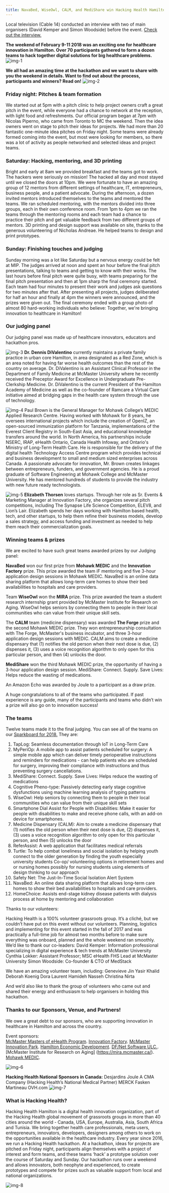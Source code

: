 ```yaml
---
title: NavaBed, WiseOwl, CALM, and MediShare win Hacking Health Hamilton 2018
---
```



Local television (Cable 14) conducted an interview with two of main organisers (David Kemper and Simon Woodside) before the event. [Check out the interview.](https://cable14now.com/video-on-demand/video/?videoId=2702)

**The weekend of February 9-11 2018 was an exciting one for healthcare innovation in Hamilton. Over 70 participants gathered to form a dozen teams to hack together digital solutions for big healthcare problems.**
![img-1](/newsletter/img/hackathon/hackathon2018/hackathonsummary/img-1.png "img-1")

**We all had an amazing time at the hackathon and we want to share with you the weekend in details. Want to find out about the process, participants and winners? Read on!**
![img-2](/newsletter/img/hackathon/hackathon2018/hackathonsummary/img-2.png "img-2")

### Friday night: Pitches & team formation
We started out at 5pm with a pitch clinic to help project owners craft a great pitch in the event, while everyone had a chance to network at the reception, with light food and refreshments. Our official program began at 7pm with Nicolas Piperno, who came from Toronto to MC the weekend. 
Then the idea owners went on stage to pitch their ideas for projects. We had more than 20 fantastic one-minute idea pitches on Friday night. Some teams were already formed coming into the event, but most were looking for members, so there was a lot of activity as people networked and selected ideas and project teams. 


### Saturday: Hacking, mentoring, and 3D printing
Bright and early at 8am we provided breakfast and the teams got to work. The hackers were seriously on mission! The hacked all day and most stayed until we closed the doors at 10pm.
We were fortunate to have an amazing group of 12 mentors from different settings of healthcare, IT, entrepreneurs, business people, and a patient advocate. During the afternoon, a dozen invited mentors introduced themselves to the teams and mentored the teams. We ran scheduled mentoring, with the mentors divided into three groups, each in their own conference room. From 1pm to 4pm we ran the teams through the mentoring rooms and each team had a chance to practice their pitch and get valuable feedback from two different groups of mentors.
3D printing and design support was available on site, thanks to the generous volunteering of Nicholas Andreae. He helped teams to design and print prototypes.

### Sunday: Finishing touches and judging

Sunday morning was a lot like Saturday but a nervous energy could be felt at MIP. The judges arrived at noon and spent an hour before the final pitch presentations, talking to teams and getting to know with their works. The last hours before final pitch were quite busy, with teams preparing for the final pitch presentation and then at 1pm sharp the final ceremony started.
Each team had four minutes to present their work and judges ask questions for two minutes after that. After presenting all projects, judges deliberated for half an hour and finally at 4pm the winners were announced, and the prizes were given out. The final ceremony ended with a group photo of almost 80 hard-working individuals who believe: Together, we're bringing innovation to healthcare in Hamilton!

### Our judging panel
Our judging panel was made up of healthcare innovators, educators and hackathon pros.

![img-3](/newsletter/img/hackathon/hackathon2018/hackathonsummary/img-3.png "img-3")
**Dr. Dennis DiValentino** currently maintains a private family practice in urban core Hamilton, in area designated as a Red Zone, which is an area noted for having far worse health outcomes than the rest of the country on average. Dr. DiValentino is an Assistant Clinical Professor in the Department of Family Medicine at McMaster University where he recently received the Preceptor Award for Excellence in Undergraduate Pre-Clerkship Medicine. Dr. DiValentino is the current President of the Hamilton Academy of Medicine as well as the co-founder of Ramcare a Virtual Care initiative aimed at bridging gaps in the health care system through the use of technology.

![img-4](/newsletter/img/hackathon/hackathon2018/hackathonsummary/img-4.png "img-4")
Paul Brown is the General Manager for Mohawk College’s MEDIC Applied Research Centre. Having worked with Mohawk for 8 years, he oversees international projects which include the creation of OpenIZ, an open-sourced immunization platform for Tanzania, implementations of the Everest Client Registry in South-East Asia, and educational knowledge transfers around the world. In North America, his partnerships include NSERC, IRAP, eHealth Ontario, Canada Health Infoway, and Ontario's Ministry of Long-Term Health Care. He is responsible for the delivery of the digital health Technology Access Centre program which provides technical and business development to small and medium sized enterprises across Canada.
A passionate advocate for innovation, Mr. Brown creates linkages between entrepreneurs, funders, and government agencies. He is a proud graduate of Software Engineering at Mohawk College and McMaster University. He has mentored hundreds of students to provide the industry with new future ready technologists.


![img-5](/newsletter/img/hackathon/hackathon2018/hackathonsummary/img-5.png "img-5")
**Elizabeth Thorsen** loves startups. Through her role as Sr. Events & Marketing Manager at Innovation Factory, she organizes several pitch competitions, including The Synapse Life Science Competition, ELEV8, and Lion’s Lair. Elizabeth spends her days working with Hamilton based health, tech, and other startups, to help them refine their business models, develop a sales strategy, and access funding and investment as needed to help them reach their commercialization goals.


### Winning teams & prizes
We are excited to have such great teams awarded prizes by our Judging panel:

**NavaBed** won our first prize from **Mohawk MEDIC** and the  **Innovation Factory** prize. This prize awarded the team iF mentoring and five 3-hour application design sessions in Mohawk MEDIC. NavaBed is an online data sharing platform that allows long-term care homes to show their bed availabilities to hospitals and care providers.

Team **WiseOwl** won the **MIRA** prize. This prize awarded the team a student research internship grant provided by McMaster Institute for Research on Aging. WiseOwl helps seniors by connecting them to people in their local communities who can value from their unique skill sets.

The **CALM** team (medicine dispensary) was awarded **The Forge** prize and the second Mohawk MEDIC prize. They won entrepreneurship consultation with The Forge, McMaster's business incubator, and three 3-hour application design sessions with MEDIC. CALM aims to create a medicine dispensary that (1) notifies the old person when their next dose is due, (2) dispenses it, (3) uses a voice recognition algorithm to only open for this particular person, and then (4) unlocks the door.

**MediShare** won the third Mohawk MEDIC prize, the opportunity of having a 3-hour application design session. MediShare: Connect. Supply. Save Lives: Helps reduce the wasting of medications.

An Amazon Echo was awarded by Joule to a participant as a draw prize.

A huge congratulations to all of the teams who participated. If past experience is any guide, many of the participants and teams who didn’t win a prize will also go on to innovation success!

### The teams

Twelve teams made it to the final judging. You can see all of the teams on our [Sparkboard for 2018.](https://hhhamilton2018.sparkboard.com/) They are:

1. TapLog: Seamless documentation through IoT in Long-Term Care
2. MyPeriOp: A mobile app to assist patients scheduled for surgery: A simple mobile app which can deliver timely perioperative instructions and reminders for medications - can help patients who are scheduled for surgery, improving their compliance with instructions and thus preventing surgery cancellations. 
3. MediShare: Connect. Supply. Save Lives: Helps reduce the wasting of medications
4. Cognitive Pheno-type: Passively detecting early stage cognitive dysfunctions using machine learning analysis of typing patterns
5. WiseOwl: Help seniors by connecting them to people in their local communities who can value from their unique skill sets
6. Smartphone Dial Assist for People with Disabilities: Make it easier for people with disabilities to make and receive phone calls, with an add-on device for smartphones.
7. Medicine Dispensary (CALM): Aim to create a medicine dispensary that (1) notifies the old person when their next dose is due, (2) dispenses it, (3) uses a voice recognition algorithm to only open for this particular person, and then (5) unlocks the door
8. ReferAssist: A web application that facilitates medical referrals
9. Turtle: To help combat loneliness and social isolation by helping youth connect to the older generation by finding the youth especially university students Co-op/ volunteering options in retirement homes and or nursing homes possibly for nursing students using elements of design thinking to our approach
10. Safety Net: The Just-In-Time Social Isolation Alert System
11. NavaBed: An online data sharing platform that allows long-term care homes to show their bed availabilities to hospitals and care providers. 
12. HomeChoice: Assists end-stage kidney disease patients with dialysis process at home by mentoring and collaboration

Thanks to our volunteers:

Hacking Health is a 100% volunteer grassroots group. It’s a cliché, but we couldn’t have put on this event without our volunteers. Planning, logistics and implementing for this event started in the fall of 2017 and was practically a full-time job for almost two months before to make sure everything was onboard, planned and the whole weekend ran smoothly.
We’d like to thank our co-leaders:
David Kemper: Information professional specializing in digital experience & tech trends at McMaster University
Cynthia Lokker: Assistant Professor; MSC eHealth FHS Lead at McMaster University
Simon Woodside: Co-founder & CTO of MedStack


We have an amazing volunteer team, including:
Genevieve Jin
Yasir Khalid
Deborah Koenig
Dora Laurent
Hamideh Nasseh
Christina Nirta

And we’d also like to thank the group of volunteers who came out and shared their energy and enthusiasm to help organisers in holding this hackathon.

### Thanks to our Sponsors, Venue, and Partners!
We owe a great debt to our sponsors, who are supporting innovation in healthcare in Hamilton and across the country.

Event sponsors:  
[McMaster Masters of eHealth Program](https://ehealth.mcmaster.ca/).
[Innovation Factory](http://innovationfactory.ca/).
[McMaster Innovation Park](https://mcmasterinnovationpark.ca/).
[Hamilton Economic Development](http://www.investinhamilton.ca/).
[DF/Net Software ULC.](https://www.linkedin.com/company/df-net-software/).
[McMaster Institute for Research on Aging] (https://mira.mcmaster.ca/).
[Mohawk MEDIC](https://www.mohawkcollege.ca/about-mohawk/applied-research/technology-access-centre-digital-health-at-medic).

![img-6](/newsletter/img/hackathon/hackathon2018/hackathonsummary/img-6.png "img-6")

**Hacking Health National Sponsors in Canada:**
Desjardins
Joule A CMA Company (Hacking Health’s National Medical Partner)
MERCK
Fasken Martineau
OVH.com
![img-7](/newsletter/img/hackathon/hackathon2018/hackathonsummary/img-7.png "img-7")

### What is Hacking Health?
Hacking Health Hamilton is a digital health innovation organization, part of the Hacking Health global movement of grassroots groups in more than 40 cities around the world - Canada, USA, Europe, Australia, Asia, South Africa and Tunisia. We bring together health care professionals, meta users, entrepreneurs, innovators, developers, designers among others to work on the opportunities available in the healthcare industry.
Every year since 2016, we run a Hacking Health hackathon. At a hackathon, ideas for projects are pitched on Friday night, participants align themselves with a project of interest and form teams, and these teams ‘hack’ a prototype solution over the course of Saturday and Sunday. Our hackathon runs over a weekend and allows innovators, both neophyte and experienced, to create prototypes and compete for prizes such as valuable support from local and national organizations.

![img-8](/newsletter/img/hackathon/hackathon2018/hackathonsummary/img-8.png "img-8")
